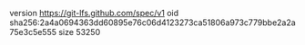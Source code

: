 version https://git-lfs.github.com/spec/v1
oid sha256:2a4a0694363dd60895e76c06d4123273ca51806a973c779bbe2a2a75e3c5e555
size 53250
